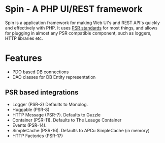 # Spin - A PHP UI/REST framework

Spin is a application framework for making Web UI's and REST API's quickly and effectively with PHP. It uses [PSR standards](http://www.php-fig.org/psr/)
for most things, and allows for plugging in almost any PSR compatible component, such as loggers, HTTP libraries etc.

# Features
* PDO based DB connections
* DAO classes for DB Entity representation

## PSR based integrations
* Logger (PSR-3) Defaults to Monolog.
* Huggable (PSR-8)
* HTTP Message (PSR-7). Defaults to Guzzle
* Container (PSR-11). Defaults to The Leauge Container
* Events (PSR-14).
* SimpleCache (PSR-16). Defaults to APCu SimpleCache (in memory)
* HTTP Factories (PSR-17)
